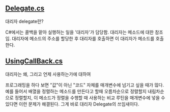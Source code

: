 ## [Delegate.cs](https://github.com/twozeronine/Csharp_Study/blob/main/Delegate_event/Delegate.cs)

대리자 delegate란?

C#에서는 콜백을 맡아 실행하는 일을 '대리자'가 담당함. 대리자는 메소드에 대한 참조임. 대리자에 메소드의 주소를 할당한 후 대리자를 호출하면 이 대리자가 메소드를 호출한다.

## [UsingCallBack.cs](https://github.com/twozeronine/Csharp_Study/blob/main/Delegate_event/Delegate.cs)

대리자는 왜, 그리고 언제 사용하는가에 대하여

프로그래밍을 하다 보면 "값"이 아닌 "코드" 자체를 매개변수에 넘기고 싶을 때가 많다. 예를 들어서 배열을 정렬하는 메소드를 만든다고 할때 오름차순으로 정렬할지 내림차순으로 정렬할지, 이 메소드가 정렬을 수행할 때 사용하는 비교 루틴을 매개변수에 넣을 수 있다면 이런 문제가 해결된다. 그게 바로 대리자 Delegate의 쓰임새이다.
